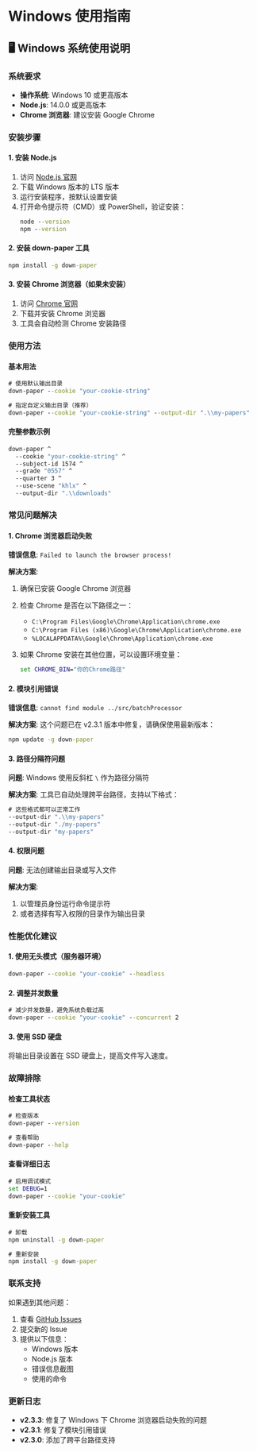 # Windows 使用指南

## 🖥️ Windows 系统使用说明

### 系统要求

- **操作系统**: Windows 10 或更高版本
- **Node.js**: 14.0.0 或更高版本
- **Chrome 浏览器**: 建议安装 Google Chrome

### 安装步骤

#### 1. 安装 Node.js

1. 访问 [Node.js 官网](https://nodejs.org/)
2. 下载 Windows 版本的 LTS 版本
3. 运行安装程序，按默认设置安装
4. 打开命令提示符（CMD）或 PowerShell，验证安装：
   ```cmd
   node --version
   npm --version
   ```

#### 2. 安装 down-paper 工具

```cmd
npm install -g down-paper
```

#### 3. 安装 Chrome 浏览器（如果未安装）

1. 访问 [Chrome 官网](https://www.google.com/chrome/)
2. 下载并安装 Chrome 浏览器
3. 工具会自动检测 Chrome 安装路径

### 使用方法

#### 基本用法

```cmd
# 使用默认输出目录
down-paper --cookie "your-cookie-string"

# 指定自定义输出目录（推荐）
down-paper --cookie "your-cookie-string" --output-dir ".\\my-papers"
```

#### 完整参数示例

```cmd
down-paper ^
  --cookie "your-cookie-string" ^
  --subject-id 1574 ^
  --grade "0557" ^
  --quarter 3 ^
  --use-scene "khlx" ^
  --output-dir ".\\downloads"
```

### 常见问题解决

#### 1. Chrome 浏览器启动失败

**错误信息**: `Failed to launch the browser process!`

**解决方案**:
1. 确保已安装 Google Chrome 浏览器
2. 检查 Chrome 是否在以下路径之一：
   - `C:\Program Files\Google\Chrome\Application\chrome.exe`
   - `C:\Program Files (x86)\Google\Chrome\Application\chrome.exe`
   - `%LOCALAPPDATA%\Google\Chrome\Application\chrome.exe`

3. 如果 Chrome 安装在其他位置，可以设置环境变量：
   ```cmd
   set CHROME_BIN="你的Chrome路径"
   ```

#### 2. 模块引用错误

**错误信息**: `cannot find module ../src/batchProcessor`

**解决方案**: 这个问题已在 v2.3.1 版本中修复，请确保使用最新版本：
```cmd
npm update -g down-paper
```

#### 3. 路径分隔符问题

**问题**: Windows 使用反斜杠 `\` 作为路径分隔符

**解决方案**: 工具已自动处理跨平台路径，支持以下格式：
```cmd
# 这些格式都可以正常工作
--output-dir ".\\my-papers"
--output-dir "./my-papers"
--output-dir "my-papers"
```

#### 4. 权限问题

**问题**: 无法创建输出目录或写入文件

**解决方案**:
1. 以管理员身份运行命令提示符
2. 或者选择有写入权限的目录作为输出目录

### 性能优化建议

#### 1. 使用无头模式（服务器环境）

```cmd
down-paper --cookie "your-cookie" --headless
```

#### 2. 调整并发数量

```cmd
# 减少并发数量，避免系统负载过高
down-paper --cookie "your-cookie" --concurrent 2
```

#### 3. 使用 SSD 硬盘

将输出目录设置在 SSD 硬盘上，提高文件写入速度。

### 故障排除

#### 检查工具状态

```cmd
# 检查版本
down-paper --version

# 查看帮助
down-paper --help
```

#### 查看详细日志

```cmd
# 启用调试模式
set DEBUG=1
down-paper --cookie "your-cookie"
```

#### 重新安装工具

```cmd
# 卸载
npm uninstall -g down-paper

# 重新安装
npm install -g down-paper
```

### 联系支持

如果遇到其他问题：

1. 查看 [GitHub Issues](https://github.com/yourusername/down-paper/issues)
2. 提交新的 Issue
3. 提供以下信息：
   - Windows 版本
   - Node.js 版本
   - 错误信息截图
   - 使用的命令

### 更新日志

- **v2.3.3**: 修复了 Windows 下 Chrome 浏览器启动失败的问题
- **v2.3.1**: 修复了模块引用错误
- **v2.3.0**: 添加了跨平台路径支持
